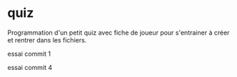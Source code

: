 # quiz

Programmation d'un petit quiz avec fiche de joueur pour s'entrainer à créer et rentrer dans les fichiers.

  essai commit 1
  
  essai commit 4
